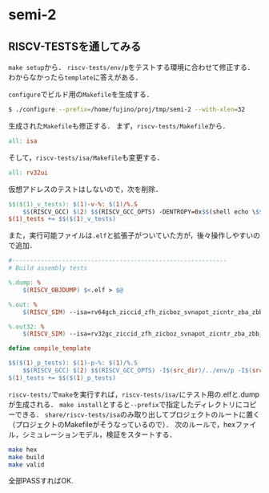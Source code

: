 # semi-2
## RISCV-TESTSを通してみる
`make setup`から．
`riscv-tests/env/p`をテストする環境に合わせて修正する．
わからなかったら`template`に答えがある．

`configure`でビルド用の`Makefile`を生成する．
```bash
$ ./configure --prefix=/home/fujino/proj/tmp/semi-2 --with-xlen=32
```

生成された`Makefile`も修正する．
まず，`riscv-tests/Makefile`から．
```Makefile
all: isa
```

そして，`riscv-tests/isa/Makefile`も変更する．
```Makefile
all: rv32ui
```

仮想アドレスのテストはしないので，次を削除．
```Makefile
$$($(1)_v_tests): $(1)-v-%: $(1)/%.S
	$$(RISCV_GCC) $(2) $$(RISCV_GCC_OPTS) -DENTROPY=0x$$(shell echo \$$@ | md5sum | cut -c 1-7) -std=gnu99 -O2 -I$(src_dir)/../env/v -I$(src_dir)/macros/scalar -T$(src_dir)/../env/v/link.ld $(src_dir)/../env/v/entry.S $(src_dir)/../env/v/*.c $$< -o $$@
$(1)_tests += $$($(1)_v_tests)
```
また，実行可能ファイルは`.elf`と拡張子がついていた方が，後々操作しやすいので追加．
```Makefile
#------------------------------------------------------------
# Build assembly tests

%.dump: %
	$(RISCV_OBJDUMP) $<.elf > $@

%.out: %
	$(RISCV_SIM) --isa=rv64gch_ziccid_zfh_zicboz_svnapot_zicntr_zba_zbb_zbc_zbs --misaligned $< 2> $@

%.out32: %
	$(RISCV_SIM) --isa=rv32gc_ziccid_zfh_zicboz_svnapot_zicntr_zba_zbb_zbc_zbs --misaligned $< 2> $@

define compile_template

$$($(1)_p_tests): $(1)-p-%: $(1)/%.S
	$$(RISCV_GCC) $(2) $$(RISCV_GCC_OPTS) -I$(src_dir)/../env/p -I$(src_dir)/macros/scalar -T$(src_dir)/../env/p/link.ld $$< -o $$@.elf
$(1)_tests += $$($(1)_p_tests)
```

`riscv-tests/`で`make`を実行すれば，`riscv-tests/isa/`にテスト用の.elfと.dumpが生成される．
`make install`とすると`--prefix`で指定したディレクトリにコピーできる．
`share/riscv-tests/isa`のみ取り出してプロジェクトのルートに置く（プロジェクトのMakefileがそうなっているので）．
次のルールで，hexファイル，シミュレーションモデル，検証をスタートする．
```bash
make hex
make build
make valid
```
全部PASSすればOK.

